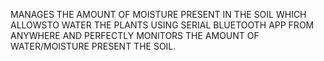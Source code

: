 MANAGES THE AMOUNT OF MOISTURE PRESENT IN THE SOIL WHICH ALLOWSTO WATER THE PLANTS USING SERIAL BLUETOOTH APP FROM ANYWHERE AND PERFECTLY MONITORS THE AMOUNT OF WATER/MOISTURE PRESENT THE SOIL.
